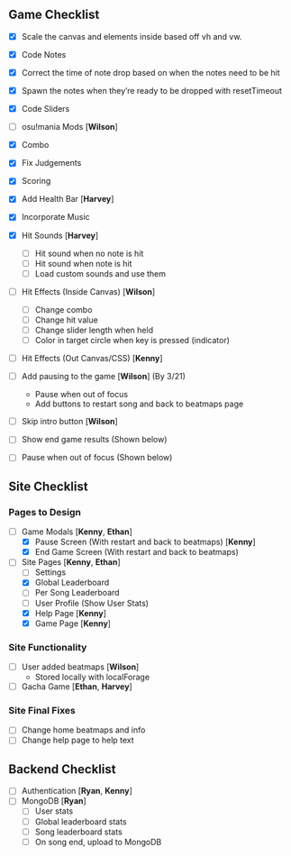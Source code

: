 ## Game Checklist

- [x] Scale the canvas and elements inside based off vh and vw.

- [x] Code Notes
- [x] Correct the time of note drop based on when the notes need to be hit
- [x] Spawn the notes when they’re ready to be dropped with resetTimeout
- [x] Code Sliders
- [ ] osu!mania Mods [**Wilson**]

- [x] Combo
- [x] Fix Judgements
- [x] Scoring
- [x] Add Health Bar [**Harvey**]

- [x] Incorporate Music
- [x] Hit Sounds [**Harvey**]
  - [ ] Hit sound when no note is hit
  - [ ] Hit sound when note is hit
  - [ ] Load custom sounds and use them
- [ ] Hit Effects (Inside Canvas) [**Wilson**]
  - [ ] Change combo
  - [ ] Change hit value
  - [ ] Change slider length when held
  - [ ] Color in target circle when key is pressed (indicator)
- [ ] Hit Effects (Out Canvas/CSS) [**Kenny**]

- [ ] Add pausing to the game [**Wilson**] (By 3/21)
  - Pause when out of focus
  - Add buttons to restart song and back to beatmaps page
- [ ] Skip intro button [**Wilson**]
- [ ] Show end game results (Shown below)
- [ ] Pause when out of focus (Shown below)

## Site Checklist

### Pages to Design

- [ ] Game Modals [**Kenny**, **Ethan**]
  - [x] Pause Screen (With restart and back to beatmaps) [**Kenny**]
  - [x] End Game Screen (With restart and back to beatmaps)
- [ ] Site Pages [**Kenny**, **Ethan**]
  - [ ] Settings
  - [x] Global Leaderboard
  - [ ] Per Song Leaderboard
  - [ ] User Profile (Show User Stats)
  - [x] Help Page [**Kenny**]
  - [x] Game Page [**Kenny**]

### Site Functionality

- [ ] User added beatmaps [**Wilson**]
  - Stored locally with localForage
- [ ] Gacha Game [**Ethan**, **Harvey**]

### Site Final Fixes

- [ ] Change home beatmaps and info
- [ ] Change help page to help text

## Backend Checklist

- [ ] Authentication [**Ryan**, **Kenny**]
- [ ] MongoDB [**Ryan**]
  - [ ] User stats
  - [ ] Global leaderboard stats
  - [ ] Song leaderboard stats
  - [ ] On song end, upload to MongoDB
